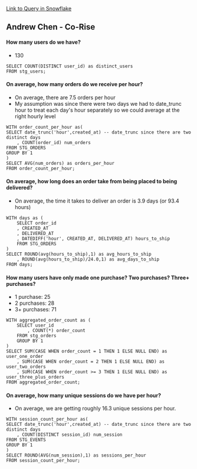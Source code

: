 
[Link to Query in Snowflake](https://app.snowflake.com/us-east-1/ryb00700/w5C7uCxDb8Ng#query)
## Andrew Chen - Co-Rise

#### How many users do we have?
- 130
```
SELECT COUNT(DISTINCT user_id) as distinct_users 
FROM stg_users;
```


#### On average, how many orders do we receive per hour?
- On average, there are 7.5 orders per hour
- My assumption was since there were two days we had to date_trunc hour to treat each day's hour separately so we could average at the right hourly level

```
WITH order_count_per_hour as(
SELECT date_trunc('hour',created_at) -- date_trunc since there are two distinct days
    , COUNT(order_id) num_orders
FROM STG_ORDERS
GROUP BY 1
)
SELECT AVG(num_orders) as orders_per_hour
FROM order_count_per_hour;
```

#### On average, how long does an order take from being placed to being delivered?
- On average, the time it takes to deliver an order is 3.9 days (or 93.4 hours)

```
WITH days as (
    SELECT order_id
    , CREATED_AT
    , DELIVERED_AT
    , DATEDIFF('hour', CREATED_AT, DELIVERED_AT) hours_to_ship
    FROM STG_ORDERS
)
SELECT ROUND(avg(hours_to_ship),1) as avg_hours_to_ship
    , ROUND(avg(hours_to_ship)/24.0,1) as avg_days_to_ship
FROM days;
```

#### How many users have only made one purchase? Two purchases? Three+ purchases?
- 1 purchase: 25
- 2 purchases: 28
- 3+ purchases: 71

```
WITH aggregated_order_count as (
    SELECT user_id
        , COUNT(*) order_count
    FROM stg_orders
    GROUP BY 1
)
SELECT SUM(CASE WHEN order_count = 1 THEN 1 ELSE NULL END) as user_one_order
    , SUM(CASE WHEN order_count = 2 THEN 1 ELSE NULL END) as user_two_orders
    , SUM(CASE WHEN order_count >= 3 THEN 1 ELSE NULL END) as user_three_plus_orders
FROM aggregated_order_count;
```

#### On average, how many unique sessions do we have per hour?
- On average, we are getting roughly 16.3 unique sessions per hour.

```
WITH session_count_per_hour as(
SELECT date_trunc('hour',created_at) -- date_trunc since there are two distinct days
    , COUNT(DISTINCT session_id) num_session
FROM STG_EVENTS
GROUP BY 1
)
SELECT ROUND(AVG(num_session),1) as sessions_per_hour
FROM session_count_per_hour;
```


